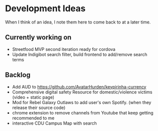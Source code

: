 # Development Ideas
When I think of an idea, I note them here to come back to at a later time.

## Currently working on ##
- Streetfood MVP second iteration ready for cordova
- Update Indigibot search filter, build frontend to add/remove search terms


## Backlog ##
- Add AUD to https://github.com/AvatarHurden/keypirinha-currency 
- Comprehensive digital safety Resource for domestic/violence victims (video + static page)
- Mod for Rebel Galaxy Outlaws to add user's own Spotify. (when they release their source code)
- chrome extension to remove channels from Youtube that keep getting recommended to me
- interactive CDU Campus Map with search
